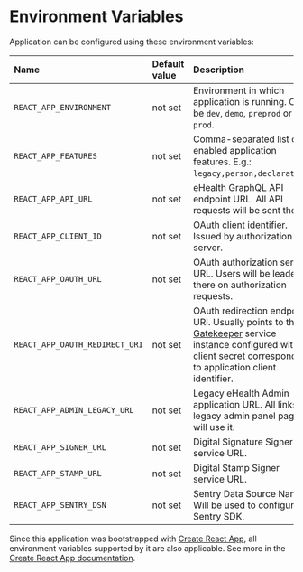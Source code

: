 # Environment Variables

Application can be configured using these environment variables:

| Name                           | Default value | Description                                                                                                                                                                             |
| :----------------------------- | :------------ | :-------------------------------------------------------------------------------------------------------------------------------------------------------------------------------------- |
| `REACT_APP_ENVIRONMENT`        | not set       | Environment in which application is running. Can be `dev`, `demo`, `preprod` or `prod`.                                                                                                 |
| `REACT_APP_FEATURES`           | not set       | Comma-separated list of enabled application features. E.g.: `legacy,person,declaration`.                                                                                                |
| `REACT_APP_API_URL`            | not set       | eHealth GraphQL API endpoint URL. All API requests will be sent there.                                                                                                                  |
| `REACT_APP_CLIENT_ID`          | not set       | OAuth client identifier. Issued by authorization server.                                                                                                                                |
| `REACT_APP_OAUTH_URL`          | not set       | OAuth authorization server URL. Users will be leaded there on authorization requests.                                                                                                   |
| `REACT_APP_OAUTH_REDIRECT_URI` | not set       | OAuth redirection endpoint URI. Usually points to the [Gatekeeper](../gatekeeper#readme) service instance configured with client secret corresponding to application client identifier. |
| `REACT_APP_ADMIN_LEGACY_URL`   | not set       | Legacy eHealth Admin application URL. All links to legacy admin panel pages will use it.                                                                                                |
| `REACT_APP_SIGNER_URL`         | not set       | Digital Signature Signer service URL.                                                                                                                                                   |
| `REACT_APP_STAMP_URL`          | not set       | Digital Stamp Signer service URL.                                                                                                                                                       |
| `REACT_APP_SENTRY_DSN`         | not set       | Sentry Data Source Name. Will be used to configure Sentry SDK.                                                                                                                          |

Since this application was bootstrapped with [Create React App](https://github.com/facebook/create-react-app), all environment variables supported by it are also applicable. See more in the [Create React App documentation](https://facebook.github.io/create-react-app/docs/advanced-configuration).
